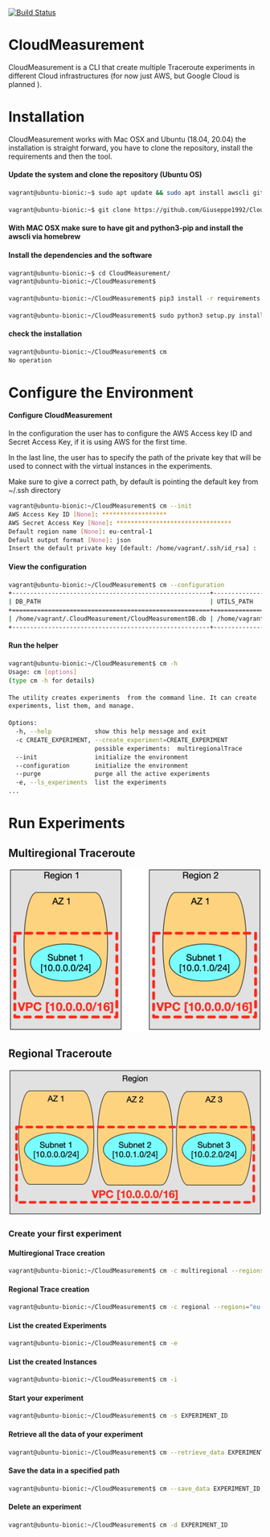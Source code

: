 [![Build Status](https://travis-ci.org/Giuseppe1992/CloudMeasurement.svg?branch=master)](https://travis-ci.org/Giuseppe1992/CloudMeasurement)

# CloudMeasurement
CloudMeasurement is a CLI that create multiple Traceroute experiments in different Cloud infrastructures
(for now just AWS, but Google Cloud is planned ).

# Installation

CloudMeasurement works with Mac OSX and Ubuntu (18.04, 20.04) the installation is straight forward, you have to clone 
the repository, install the requirements and then the tool.

#### Update the system and clone the repository (Ubuntu OS)
```bash
vagrant@ubuntu-bionic:~$ sudo apt update && sudo apt install awscli git python3-pip -y

vagrant@ubuntu-bionic:~$ git clone https://github.com/Giuseppe1992/CloudMeasurement.git


```

#### With MAC OSX make sure to have git and python3-pip and install the awscli via homebrew 

#### Install the dependencies and the software
```bash
vagrant@ubuntu-bionic:~$ cd CloudMeasurement/
vagrant@ubuntu-bionic:~/CloudMeasurement$ 

vagrant@ubuntu-bionic:~/CloudMeasurement$ pip3 install -r requirements.txt 

vagrant@ubuntu-bionic:~/CloudMeasurement$ sudo python3 setup.py install
```

#### check the installation

```bash
vagrant@ubuntu-bionic:~/CloudMeasurement$ cm 
No operation
```

# Configure the Environment

#### Configure CloudMeasurement
In the configuration the user has to configure the AWS Access key ID and Secret Access Key, if it is using AWS for the
first time.

In the last line, the user has to specify the path of the private key that will be used to connect with the virtual
 instances in the experiments.
  
Make sure to give a correct path, by default is pointing the default key from ~/.ssh
 directory

```bash
vagrant@ubuntu-bionic:~/CloudMeasurement$ cm --init
AWS Access Key ID [None]: ******************
AWS Secret Access Key [None]: ********************************
Default region name [None]: eu-central-1
Default output format [None]: json
Insert the default private key [default: /home/vagrant/.ssh/id_rsa] : 

```

#### View the configuration

```bash
vagrant@ubuntu-bionic:~/CloudMeasurement$ cm --configuration
+-------------------------------------------------------+---------------------------------+---------------------------+
| DB_PATH                                               | UTILS_PATH                      | PRIVATE_KEY_PATH          |
+=======================================================+=================================+===========================+
| /home/vagrant/.CloudMeasurement/CloudMeasurementDB.db | /home/vagrant/.CloudMeasurement | /home/vagrant/.ssh/id_rsa |
+-------------------------------------------------------+---------------------------------+---------------------------+

```

#### Run the helper

```bash
vagrant@ubuntu-bionic:~/CloudMeasurement$ cm -h
Usage: cm [options]
(type cm -h for details)

The utility creates experiments  from the command line. It can create
experiments, list them, and manage.

Options:
  -h, --help            show this help message and exit
  -c CREATE_EXPERIMENT, --create_experiment=CREATE_EXPERIMENT
                        possible experiments:  multiregionalTrace
  --init                initialize the environment
  --configuration       initialize the environment
  --purge               purge all the active experiments
  -e, --ls_experiments  list the experiments
...

```

# Run Experiments

## Multiregional Traceroute
![alt text](images/multiregional.png)

## Regional Traceroute
![alt text](images/regional.png)


### Create your first experiment

#### Multiregional Trace creation

```bash
vagrant@ubuntu-bionic:~/CloudMeasurement$ cm -c multiregional --regions="eu-central-1,eu-west-2"

```

#### Regional Trace creation

```bash
vagrant@ubuntu-bionic:~/CloudMeasurement$ cm -c regional --regions="eu-central-1"

```

#### List the created Experiments

```bash
vagrant@ubuntu-bionic:~/CloudMeasurement$ cm -e

```

#### List the created Instances

```bash
vagrant@ubuntu-bionic:~/CloudMeasurement$ cm -i

```

#### Start your experiment

```bash
vagrant@ubuntu-bionic:~/CloudMeasurement$ cm -s EXPERIMENT_ID

```

#### Retrieve all the data of your experiment

```bash
vagrant@ubuntu-bionic:~/CloudMeasurement$ cm --retrieve_data EXPERIMENT_ID

```

#### Save the data in a specified path

```bash
vagrant@ubuntu-bionic:~/CloudMeasurement$ cm --save_data EXPERIMENT_ID,LOCAL_PATH

```

#### Delete an experiment

```bash
vagrant@ubuntu-bionic:~/CloudMeasurement$ cm -d EXPERIMENT_ID

```

